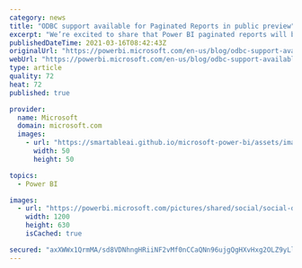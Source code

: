 ```yaml
---
category: news
title: "ODBC support available for Paginated Reports in public preview"
excerpt: "We’re excited to share that Power BI paginated reports will be able to connect through the on-premises data gateway to any data source with an ODBC option in Power BI Report Builder as public preview"
publishedDateTime: 2021-03-16T08:42:43Z
originalUrl: "https://powerbi.microsoft.com/en-us/blog/odbc-support-available-for-paginated-reports-in-public-preview/"
webUrl: "https://powerbi.microsoft.com/en-us/blog/odbc-support-available-for-paginated-reports-in-public-preview/"
type: article
quality: 72
heat: 72
published: true

provider:
  name: Microsoft
  domain: microsoft.com
  images:
    - url: "https://smartableai.github.io/microsoft-power-bi/assets/images/organizations/microsoft.com-50x50.jpg"
      width: 50
      height: 50

topics:
  - Power BI

images:
  - url: "https://powerbi.microsoft.com/pictures/shared/social/social-default-image.png"
    width: 1200
    height: 630
    isCached: true

secured: "axXWWx1QrmMA/sd8VDNhngHRiiNF2vMf0nCCaQNn96ujgQgHXvHxg2OLZ9yLlRXS8ijH7gyxKD6g2VQc4VkBXEBxmZ29XnveSephpo+HbvnaeFPzDOv4E2EUYXtXtOIxvdUNOV0TTU9asEHOe/YgqkjfZT6CD5P3SAVGKDx2pf8fp2RGyz+vSWHnQS2wHa4ti4VdwAIYklNfyrgamNzzMnPCtUfyOZAaEnj53OnTBi6fnGw05f4nJyW/Szk8lhWmSWBDKEy7vuljxDso0cFPPKJu4SM/84dgywFc3BfIBlivjR4Sl8cQWSmVjDQbZlwoOCd8dN80mw/7BhGiFlW7dVLUPaoeqcKUk50Bge9VdW4=;fibiqVph/Qy0lcmOy4lECg=="
---
```


